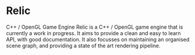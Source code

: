 # Relic
C++ / OpenGL Game Engine
Relic is a C++ / OpenGL game engine that is currently a work in progress. It aims to provide a clean and easy to learn API, with good documentation. It also focusses on maintaining an organised scene graph, and providing a state of the art rendering pipeline.

